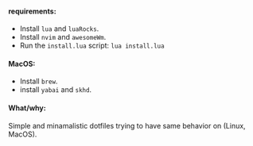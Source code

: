 #### requirements:

- Install `lua` and `luaRocks`.
- Install `nvim` and `awesomeWm`.
- Run the `install.lua` script: `lua install.lua`

#### MacOS:

- Install `brew`.
- install `yabai` and `skhd`.

#### What/why:

Simple and minamalistic dotfiles trying to have same behavior on (Linux, MacOS).

